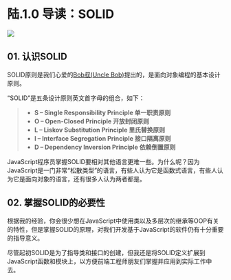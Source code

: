 # 陆.1.0 导读：SOLID

![](../.gitbook/assets/6.1.0.jpeg)

## 01. 认识SOLID

SOLID原则是我们心爱的[Bob叔\(Uncle Bob\)](https://sites.google.com/site/unclebobconsultingllc/)提出的，是面向对象编程的基本设计原则。

“SOLID”是五条设计原则英文首字母的组合，如下：

> * **S – Single Responsibility Principle 单一职责原则**
> * **O – Open-Closed Principle 开放封闭原则**
> * **L – Liskov Substitution Principle 里氏替换原则**
> * **I – Interface Segregation Principle 接口隔离原则**
> * **D – Dependency Inversion Principle 依赖倒置原则**

JavaScript程序员掌握SOLID要相对其他语言更难一些。为什么呢？因为JavaScript是一门非常“松散类型”的语言，有些人认为它是函数式语言，有些人认为它是面向对象的语言，还有很多人认为两者都是。

## 02. 掌握SOLID的必要性

根据我的经验，你会很少想在JavaScript中使用类以及多层次的继承等OOP有关的特性，但是掌握SOLID的原理，对我们开发基于JavaScript的软件仍有十分重要的指导意义。

尽管起初SOLID是为了指导类和接口的创建，但我还是将SOLID定义扩展到JavaScript函数和模块上，以方便前端工程师朋友们掌握并应用到实际工作中去。

